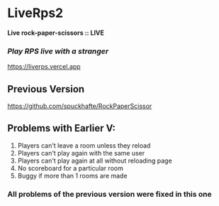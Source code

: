 # LiveRps2
**Live rock-paper-scissors :: LIVE** <br>

### *Play RPS live with a stranger*
https://liverps.vercel.app

## Previous Version
https://github.com/spuckhafte/RockPaperScissor

## Problems with Earlier V:
1. Players can't leave a room unless they reload
2. Players can't play again with the same user
3. Players can't play again at all without reloading page
4. No scoreboard for a particular room
5. Buggy if more than 1 rooms are made

### All problems of the previous version were fixed in this one
